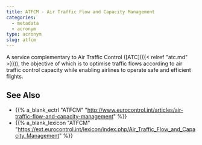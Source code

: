 ```yaml
---
title: ATFCM - Air Traffic Flow and Capacity Management
categories:
  - metadata
  - acronym
type: acronym
slug: atfcm
---
```


A service complementary to Air Traffic Control ([ATC]({{< relref "atc.md" >}})), the objective of which is
to optimise traffic flows according to air traffic control capacity
while enabling airlines to operate safe and efficient flights.

## See Also

* {{% a_blank_ectrl "ATFCM" "http://www.eurocontrol.int/articles/air-traffic-flow-and-capacity-management" %}}
* {{% a_blank_lexicon "ATFCM" "https://ext.eurocontrol.int/lexicon/index.php/Air_Traffic_Flow_and_Capacity_Management" %}}
